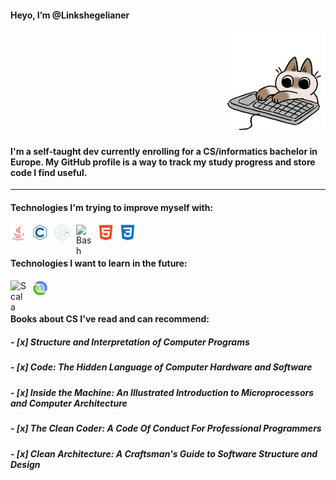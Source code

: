 <h4 align='left'>Heyo, I’m @Linkshegelianer</h4>
<p align="right">
 <img src="https://github.com/Linkshegelianer/Linkshegelianer/blob/main/411684.160.gif" alt="animated" />
</p>
<h4 align='left'>I'm a self-taught dev currently enrolling for a CS/informatics bachelor in Europe. My GitHub profile is a way to track my study progress and store code I find useful.</h4>



<hr>

<h4>Technologies I'm trying to improve myself with:</h4>
<div>
<img align='left' alt="Java" width="25px" style="padding-right:10px;" src="https://github.com/devicons/devicon/blob/master/icons/java/java-plain.svg"/>
<img align='left' alt="C" width="25px" style="padding-right:10px;" src="https://github.com/devicons/devicon/blob/master/icons/c/c-line.svg"/>
<img align='left' alt="C++" width="25px" style="padding-right:10px;" src="https://github.com/devicons/devicon/blob/master/icons/cplusplus/cplusplus-line.svg"/>
<img align='left' alt="Bash" width="25px" style="padding-right:10px;" src="https://cdn.jsdelivr.net/gh/devicons/devicon/icons/bash/bash-original.svg"/>
<img align='left' alt="HTML5" width="25px" style="padding-right:10px;" src="https://github.com/devicons/devicon/blob/master/icons/html5/html5-plain.svg"/> 
<img align='left' alt="CSS" width="25px" style="padding-right:10px;" src="https://github.com/devicons/devicon/blob/master/icons/css3/css3-plain.svg"/>
</div>
<br>
<br>
<h4> Technologies I want to learn in the future: </h4>
<div>
<img align='left' alt="Scala" width="25px" style="padding-right:10px;" src="https://cdn.jsdelivr.net/gh/devicons/devicon/icons/scala/scala-original.svg"/>
<img align='left' alt="Clojure" width="25px" style="padding-right:10px;" src="https://github.com/devicons/devicon/blob/master/icons/clojure/clojure-original.svg"/>
</div>
<br>
<br>
<h4 align='left'> Books about CS I've read and can recommend: </h4>
<h5>- [x] Structure and Interpretation of Computer Programs</h5>
<h5>- [x] Code: The Hidden Language of Computer Hardware and Software</h5>
<h5>- [x] Inside the Machine: An Illustrated Introduction to Microprocessors and Computer Architecture</h5>
<h5>- [x] The Clean Coder: A Code Of Conduct For Professional Programmers</h5>
<h5>- [x] Clean Architecture: A Craftsman's Guide to Software Structure and Design</h5>
